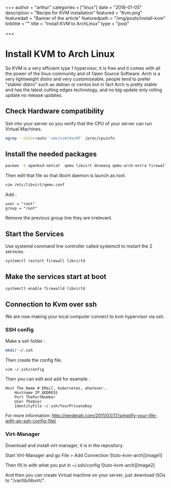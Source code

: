 +++
author = "arthur"
categories = ["linux"]
date = "2018-01-05"
description = "Recipe for KVM installation"
featured = "Kvm.png"
featuredalt = "Banner of the article"
featuredpath = "/img/posts/install-kvm"
linktitle = ""
title = "Install KVM to ArchLinux"
type = "post"

+++
# Install KVM to Arch Linux

So KVM is a very efficient type 1 hypervisor, it is free and it comes with all the power of the linux community and of Open Source Software.
Arch is a very lightweight distro and very customizeable, people tend to prefer "stabler distro" such as debian or centos but in fact Arch 
is pretty stable and has the latest cutting edges technology, and no big update only rolling update no release updates.

## Check Hardware compatibility

Ssh into your server so you verify that the CPU of your server can run Virtual Machines.

```bash
egrep --color=auto 'vmx|svm|0xc0f' /proc/cpuinfo
```


## Install the needed packages

```bash
pacman -S openbsd-netcat  qemu libvirt dnsmasq qemu-arch-extra firewalld qemu-block-iscsi qemu-block-rbd qemu-block-gluster qemu-guest-agent
```

Then edit that file so that libvirt daemon is launch as root.

```bash
vim /etc/libvirt/qemu.conf
```
Add :

```
user = "root"
group = "root"
```

Remove the previous group line they are irrelevant.


## Start the Services

Use systemd command line controller called systemctl to restart the 2 services.

```bash
systemctl restart firewall libvirtd
```

## Make the services start at boot

```bash
systemctl enable firewalld libvirtd
```

## Connection to Kvm over ssh

We are now making your local computer connect to kvm hypervisor via ssh.

### SSH config

Make a ssh folder :

```bash
mkdir ~/.ssh
```

Then create the config file.

```bash
vim ~/.ssh/config
```

Then you can edit and add for example :

```
Host The_Name # EMail, kubernetes, whatever..
    Hostname IP_ADDRESS
    Port ThePortNumber
    User TheUser
    IdentityFile ~/.ssh/YourPrivateKey
```

For more information: http://nerderati.com/2011/03/17/simplify-your-life-with-an-ssh-config-file/

### Virt-Manager

Download and install virt-manager, it is in the repository.

Start Virt-Manager and go File > Add Connection
![tuto-kvm-arch][image1]

Then fill in with what you put in ~/.ssh/config
![tuto-kvm-arch][image2]

And then you can create Virtual machine on your server, just download ISOs to "/var/lib/libvirt/".
